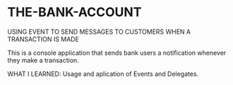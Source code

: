 # THE-BANK-ACCOUNT
USING EVENT TO SEND MESSAGES TO CUSTOMERS WHEN A TRANSACTION IS MADE

This is a console application that sends bank users a notification whenever they make a transaction.

WHAT I LEARNED:
Usage and aplication of Events and Delegates.
